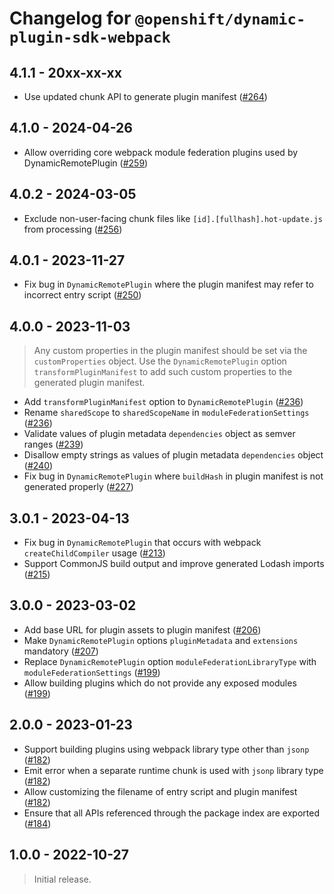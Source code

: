 # Changelog for `@openshift/dynamic-plugin-sdk-webpack`

## 4.1.1 - 20xx-xx-xx

- Use updated chunk API to generate plugin manifest ([#264])

## 4.1.0 - 2024-04-26

- Allow overriding core webpack module federation plugins used by DynamicRemotePlugin ([#259])

## 4.0.2 - 2024-03-05

- Exclude non-user-facing chunk files like `[id].[fullhash].hot-update.js` from processing ([#256])

## 4.0.1 - 2023-11-27

- Fix bug in `DynamicRemotePlugin` where the plugin manifest may refer to incorrect entry script ([#250])

## 4.0.0 - 2023-11-03

> Any custom properties in the plugin manifest should be set via the `customProperties` object.
> Use the `DynamicRemotePlugin` option `transformPluginManifest` to add such custom properties
> to the generated plugin manifest.

- Add `transformPluginManifest` option to `DynamicRemotePlugin` ([#236])
- Rename `sharedScope` to `sharedScopeName` in `moduleFederationSettings` ([#236])
- Validate values of plugin metadata `dependencies` object as semver ranges ([#239])
- Disallow empty strings as values of plugin metadata `dependencies` object ([#240])
- Fix bug in `DynamicRemotePlugin` where `buildHash` in plugin manifest is not generated properly ([#227])

## 3.0.1 - 2023-04-13

- Fix bug in `DynamicRemotePlugin` that occurs with webpack `createChildCompiler` usage ([#213])
- Support CommonJS build output and improve generated Lodash imports ([#215])

## 3.0.0 - 2023-03-02

- Add base URL for plugin assets to plugin manifest ([#206])
- Make `DynamicRemotePlugin` options `pluginMetadata` and `extensions` mandatory ([#207])
- Replace `DynamicRemotePlugin` option `moduleFederationLibraryType` with `moduleFederationSettings` ([#199])
- Allow building plugins which do not provide any exposed modules ([#199])

## 2.0.0 - 2023-01-23

- Support building plugins using webpack library type other than `jsonp` ([#182])
- Emit error when a separate runtime chunk is used with `jsonp` library type ([#182])
- Allow customizing the filename of entry script and plugin manifest ([#182])
- Ensure that all APIs referenced through the package index are exported ([#184])

## 1.0.0 - 2022-10-27

> Initial release.

[#182]: https://github.com/openshift/dynamic-plugin-sdk/pull/182
[#184]: https://github.com/openshift/dynamic-plugin-sdk/pull/184
[#199]: https://github.com/openshift/dynamic-plugin-sdk/pull/199
[#206]: https://github.com/openshift/dynamic-plugin-sdk/pull/206
[#207]: https://github.com/openshift/dynamic-plugin-sdk/pull/207
[#213]: https://github.com/openshift/dynamic-plugin-sdk/pull/213
[#215]: https://github.com/openshift/dynamic-plugin-sdk/pull/215
[#227]: https://github.com/openshift/dynamic-plugin-sdk/pull/227
[#236]: https://github.com/openshift/dynamic-plugin-sdk/pull/236
[#239]: https://github.com/openshift/dynamic-plugin-sdk/pull/239
[#240]: https://github.com/openshift/dynamic-plugin-sdk/pull/240
[#250]: https://github.com/openshift/dynamic-plugin-sdk/pull/250
[#256]: https://github.com/openshift/dynamic-plugin-sdk/pull/256
[#259]: https://github.com/openshift/dynamic-plugin-sdk/pull/259
[#264]: https://github.com/openshift/dynamic-plugin-sdk/pull/264
